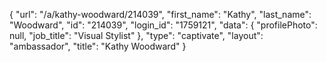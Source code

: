 {
    "url": "\/a\/kathy-woodward\/214039",
    "first_name": "Kathy",
    "last_name": "Woodward",
    "id": "214039",
    "login_id": "1759121",
    "data": {
        "profilePhoto": null,
        "job_title": "Visual Stylist"
    },
    "type": "captivate",
    "layout": "ambassador",
    "title": "Kathy Woodward"
}